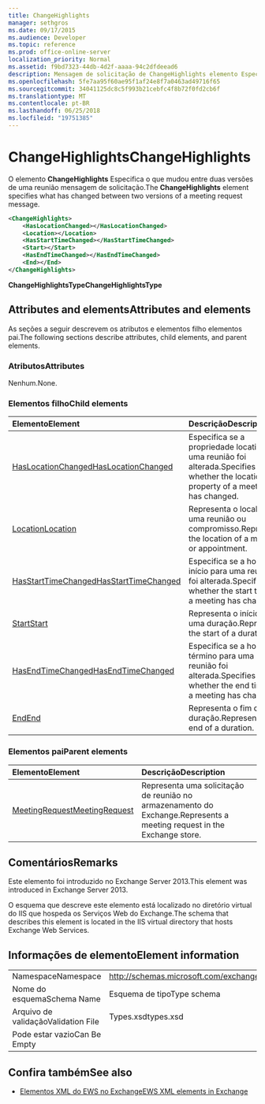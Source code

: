 ```yaml
---
title: ChangeHighlights
manager: sethgros
ms.date: 09/17/2015
ms.audience: Developer
ms.topic: reference
ms.prod: office-online-server
localization_priority: Normal
ms.assetid: f9bd7323-44db-4d2f-aaaa-94c2dfdeead6
description: Mensagem de solicitação de ChangeHighlights elemento Especifica o que mudou entre duas versões de uma reunião.
ms.openlocfilehash: 5fe7aa95f60ae95f1af24e8f7a0463ad49716f65
ms.sourcegitcommit: 34041125dc8c5f993b21cebfc4f8b72f0fd2cb6f
ms.translationtype: MT
ms.contentlocale: pt-BR
ms.lasthandoff: 06/25/2018
ms.locfileid: "19751385"
---
```

# <a name="changehighlights"></a><span data-ttu-id="659cb-103">ChangeHighlights</span><span class="sxs-lookup"><span data-stu-id="659cb-103">ChangeHighlights</span></span>

<span data-ttu-id="659cb-104">O elemento **ChangeHighlights** Especifica o que mudou entre duas versões de uma reunião mensagem de solicitação.</span><span class="sxs-lookup"><span data-stu-id="659cb-104">The **ChangeHighlights** element specifies what has changed between two versions of a meeting request message.</span></span> 
  
```XML
<ChangeHighlights>
    <HasLocationChanged></HasLocationChanged>
    <Location></Location>
    <HasStartTimeChanged></HasStartTimeChanged>
    <Start></Start>
    <HasEndTimeChanged></HasEndTimeChanged>
    <End></End>
</ChangeHighlights>
```

 <span data-ttu-id="659cb-105">**ChangeHighlightsType**</span><span class="sxs-lookup"><span data-stu-id="659cb-105">**ChangeHighlightsType**</span></span>
## <a name="attributes-and-elements"></a><span data-ttu-id="659cb-106">Attributes and elements</span><span class="sxs-lookup"><span data-stu-id="659cb-106">Attributes and elements</span></span>

<span data-ttu-id="659cb-107">As seções a seguir descrevem os atributos e elementos filho elementos pai.</span><span class="sxs-lookup"><span data-stu-id="659cb-107">The following sections describe attributes, child elements, and parent elements.</span></span>
  
### <a name="attributes"></a><span data-ttu-id="659cb-108">Atributos</span><span class="sxs-lookup"><span data-stu-id="659cb-108">Attributes</span></span>

<span data-ttu-id="659cb-109">Nenhum.</span><span class="sxs-lookup"><span data-stu-id="659cb-109">None.</span></span>
  
### <a name="child-elements"></a><span data-ttu-id="659cb-110">Elementos filho</span><span class="sxs-lookup"><span data-stu-id="659cb-110">Child elements</span></span>

|<span data-ttu-id="659cb-111">**Elemento**</span><span class="sxs-lookup"><span data-stu-id="659cb-111">**Element**</span></span>|<span data-ttu-id="659cb-112">**Descrição**</span><span class="sxs-lookup"><span data-stu-id="659cb-112">**Description**</span></span>|
|:-----|:-----|
|[<span data-ttu-id="659cb-113">HasLocationChanged</span><span class="sxs-lookup"><span data-stu-id="659cb-113">HasLocationChanged</span></span>](haslocationchanged.md) <br/> |<span data-ttu-id="659cb-114">Especifica se a propriedade location de uma reunião foi alterada.</span><span class="sxs-lookup"><span data-stu-id="659cb-114">Specifies whether the location property of a meeting has changed.</span></span>  <br/> |
|[<span data-ttu-id="659cb-115">Location</span><span class="sxs-lookup"><span data-stu-id="659cb-115">Location</span></span>](location.md) <br/> |<span data-ttu-id="659cb-116">Representa o local de uma reunião ou compromisso.</span><span class="sxs-lookup"><span data-stu-id="659cb-116">Represents the location of a meeting or appointment.</span></span>  <br/> |
|[<span data-ttu-id="659cb-117">HasStartTimeChanged</span><span class="sxs-lookup"><span data-stu-id="659cb-117">HasStartTimeChanged</span></span>](hasstarttimechanged.md) <br/> |<span data-ttu-id="659cb-118">Especifica se a hora de início para uma reunião foi alterada.</span><span class="sxs-lookup"><span data-stu-id="659cb-118">Specifies whether the start time for a meeting has changed.</span></span>  <br/> |
|[<span data-ttu-id="659cb-119">Start</span><span class="sxs-lookup"><span data-stu-id="659cb-119">Start</span></span>](start.md) <br/> |<span data-ttu-id="659cb-120">Representa o início de uma duração.</span><span class="sxs-lookup"><span data-stu-id="659cb-120">Represents the start of a duration.</span></span>  <br/> |
|[<span data-ttu-id="659cb-121">HasEndTimeChanged</span><span class="sxs-lookup"><span data-stu-id="659cb-121">HasEndTimeChanged</span></span>](hasendtimechanged.md) <br/> |<span data-ttu-id="659cb-122">Especifica se a hora de término para uma reunião foi alterada.</span><span class="sxs-lookup"><span data-stu-id="659cb-122">Specifies whether the end time for a meeting has changed.</span></span>  <br/> |
|[<span data-ttu-id="659cb-123">End</span><span class="sxs-lookup"><span data-stu-id="659cb-123">End </span></span>](end-ex15websvcsotherref.md) <br/> |<span data-ttu-id="659cb-124">Representa o fim de uma duração.</span><span class="sxs-lookup"><span data-stu-id="659cb-124">Represents the end of a duration.</span></span>  <br/> |
   
### <a name="parent-elements"></a><span data-ttu-id="659cb-125">Elementos pai</span><span class="sxs-lookup"><span data-stu-id="659cb-125">Parent elements</span></span>

|<span data-ttu-id="659cb-126">**Elemento**</span><span class="sxs-lookup"><span data-stu-id="659cb-126">**Element**</span></span>|<span data-ttu-id="659cb-127">**Descrição**</span><span class="sxs-lookup"><span data-stu-id="659cb-127">**Description**</span></span>|
|:-----|:-----|
|[<span data-ttu-id="659cb-128">MeetingRequest</span><span class="sxs-lookup"><span data-stu-id="659cb-128">MeetingRequest</span></span>](meetingrequest.md) <br/> |<span data-ttu-id="659cb-129">Representa uma solicitação de reunião no armazenamento do Exchange.</span><span class="sxs-lookup"><span data-stu-id="659cb-129">Represents a meeting request in the Exchange store.</span></span>  <br/> |
   
## <a name="remarks"></a><span data-ttu-id="659cb-130">Comentários</span><span class="sxs-lookup"><span data-stu-id="659cb-130">Remarks</span></span>

<span data-ttu-id="659cb-131">Este elemento foi introduzido no Exchange Server 2013.</span><span class="sxs-lookup"><span data-stu-id="659cb-131">This element was introduced in Exchange Server 2013.</span></span>
  
<span data-ttu-id="659cb-132">O esquema que descreve este elemento está localizado no diretório virtual do IIS que hospeda os Serviços Web do Exchange.</span><span class="sxs-lookup"><span data-stu-id="659cb-132">The schema that describes this element is located in the IIS virtual directory that hosts Exchange Web Services.</span></span>
  
## <a name="element-information"></a><span data-ttu-id="659cb-133">Informações de elemento</span><span class="sxs-lookup"><span data-stu-id="659cb-133">Element information</span></span>

|||
|:-----|:-----|
|<span data-ttu-id="659cb-134">Namespace</span><span class="sxs-lookup"><span data-stu-id="659cb-134">Namespace</span></span>  <br/> |http://schemas.microsoft.com/exchange/services/2006/types  <br/> |
|<span data-ttu-id="659cb-135">Nome do esquema</span><span class="sxs-lookup"><span data-stu-id="659cb-135">Schema Name</span></span>  <br/> |<span data-ttu-id="659cb-136">Esquema de tipo</span><span class="sxs-lookup"><span data-stu-id="659cb-136">Type schema</span></span>  <br/> |
|<span data-ttu-id="659cb-137">Arquivo de validação</span><span class="sxs-lookup"><span data-stu-id="659cb-137">Validation File</span></span>  <br/> |<span data-ttu-id="659cb-138">Types.xsd</span><span class="sxs-lookup"><span data-stu-id="659cb-138">types.xsd</span></span>  <br/> |
|<span data-ttu-id="659cb-139">Pode estar vazio</span><span class="sxs-lookup"><span data-stu-id="659cb-139">Can Be Empty</span></span>  <br/> ||
   
## <a name="see-also"></a><span data-ttu-id="659cb-140">Confira também</span><span class="sxs-lookup"><span data-stu-id="659cb-140">See also</span></span>



- [<span data-ttu-id="659cb-141">Elementos XML do EWS no Exchange</span><span class="sxs-lookup"><span data-stu-id="659cb-141">EWS XML elements in Exchange</span></span>](ews-xml-elements-in-exchange.md)

